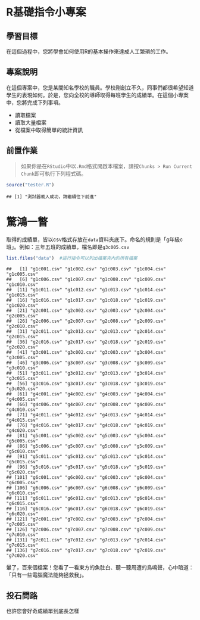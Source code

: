 # R基礎指令小專案

## 學習目標
在這個過程中，您將學會如何使用R的基本操作來達成人工繁瑣的工作。

## 專案說明
在這個專案中，您是某間知名學校的職員。學校剛創立不久，同事們都很希望知道學生的表現如何。於是，您向全校的導師取得每班學生的成績單。在這個小專案中，您將完成下列事項。

- 讀取檔案
- 讀取大量檔案
- 從檔案中取得簡單的統計資訊

## 前置作業

> 如果你是在`RStudio`中以`.Rmd`格式開啟本檔案，請按`Chunks > Run Current Chunk`即可執行下列程式碼。


```r
source("tester.R")
```

```
## [1] "測試器載入成功，請繼續往下前進"
```



# 驚鴻一瞥
取得的成績單，皆以csv格式存放在`data`資料夾底下。命名的規則是「g年級c班」。例如：三年五班的成績單，檔名即是`g3c005.csv`




```r
list.files("data")  #這行指令可以列出檔案夾內的所有檔案
```

```
##   [1] "g1c001.csv" "g1c002.csv" "g1c003.csv" "g1c004.csv" "g1c005.csv"
##   [6] "g1c006.csv" "g1c007.csv" "g1c008.csv" "g1c009.csv" "g1c010.csv"
##  [11] "g1c011.csv" "g1c012.csv" "g1c013.csv" "g1c014.csv" "g1c015.csv"
##  [16] "g1c016.csv" "g1c017.csv" "g1c018.csv" "g1c019.csv" "g1c020.csv"
##  [21] "g2c001.csv" "g2c002.csv" "g2c003.csv" "g2c004.csv" "g2c005.csv"
##  [26] "g2c006.csv" "g2c007.csv" "g2c008.csv" "g2c009.csv" "g2c010.csv"
##  [31] "g2c011.csv" "g2c012.csv" "g2c013.csv" "g2c014.csv" "g2c015.csv"
##  [36] "g2c016.csv" "g2c017.csv" "g2c018.csv" "g2c019.csv" "g2c020.csv"
##  [41] "g3c001.csv" "g3c002.csv" "g3c003.csv" "g3c004.csv" "g3c005.csv"
##  [46] "g3c006.csv" "g3c007.csv" "g3c008.csv" "g3c009.csv" "g3c010.csv"
##  [51] "g3c011.csv" "g3c012.csv" "g3c013.csv" "g3c014.csv" "g3c015.csv"
##  [56] "g3c016.csv" "g3c017.csv" "g3c018.csv" "g3c019.csv" "g3c020.csv"
##  [61] "g4c001.csv" "g4c002.csv" "g4c003.csv" "g4c004.csv" "g4c005.csv"
##  [66] "g4c006.csv" "g4c007.csv" "g4c008.csv" "g4c009.csv" "g4c010.csv"
##  [71] "g4c011.csv" "g4c012.csv" "g4c013.csv" "g4c014.csv" "g4c015.csv"
##  [76] "g4c016.csv" "g4c017.csv" "g4c018.csv" "g4c019.csv" "g4c020.csv"
##  [81] "g5c001.csv" "g5c002.csv" "g5c003.csv" "g5c004.csv" "g5c005.csv"
##  [86] "g5c006.csv" "g5c007.csv" "g5c008.csv" "g5c009.csv" "g5c010.csv"
##  [91] "g5c011.csv" "g5c012.csv" "g5c013.csv" "g5c014.csv" "g5c015.csv"
##  [96] "g5c016.csv" "g5c017.csv" "g5c018.csv" "g5c019.csv" "g5c020.csv"
## [101] "g6c001.csv" "g6c002.csv" "g6c003.csv" "g6c004.csv" "g6c005.csv"
## [106] "g6c006.csv" "g6c007.csv" "g6c008.csv" "g6c009.csv" "g6c010.csv"
## [111] "g6c011.csv" "g6c012.csv" "g6c013.csv" "g6c014.csv" "g6c015.csv"
## [116] "g6c016.csv" "g6c017.csv" "g6c018.csv" "g6c019.csv" "g6c020.csv"
## [121] "g7c001.csv" "g7c002.csv" "g7c003.csv" "g7c004.csv" "g7c005.csv"
## [126] "g7c006.csv" "g7c007.csv" "g7c008.csv" "g7c009.csv" "g7c010.csv"
## [131] "g7c011.csv" "g7c012.csv" "g7c013.csv" "g7c014.csv" "g7c015.csv"
## [136] "g7c016.csv" "g7c017.csv" "g7c018.csv" "g7c019.csv" "g7c020.csv"
```


暈了，百來個檔案！您看了一看東方的魚肚白、聽一聽周遭的鳥鳴聲，心中暗道：「只有一些電腦魔法能夠拯救我」。

## 投石問路

也許您會好奇成績單到底長怎樣





